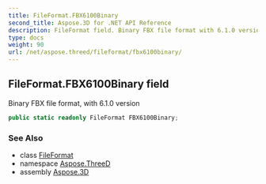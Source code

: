 ```yaml
---
title: FileFormat.FBX6100Binary
second_title: Aspose.3D for .NET API Reference
description: FileFormat field. Binary FBX file format with 6.1.0 version
type: docs
weight: 90
url: /net/aspose.threed/fileformat/fbx6100binary/
---
```

## FileFormat.FBX6100Binary field

Binary FBX file format, with 6.1.0 version

```csharp
public static readonly FileFormat FBX6100Binary;
```

### See Also

* class [FileFormat](../)
* namespace [Aspose.ThreeD](../../../aspose.threed/)
* assembly [Aspose.3D](../../../)


